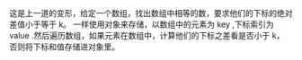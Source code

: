 这是上一道的变形，给定一个数组，找出数组中相等的数，要求他们的下标的绝对差值小于等于 k。
一样使用对象来存储，以数组中的元素为 key ,下标索引为 value .然后遍历数组，如果元素在数组中，计算他们的下标之差看是否小于 k，
否则将下标和值存储进对象里。
